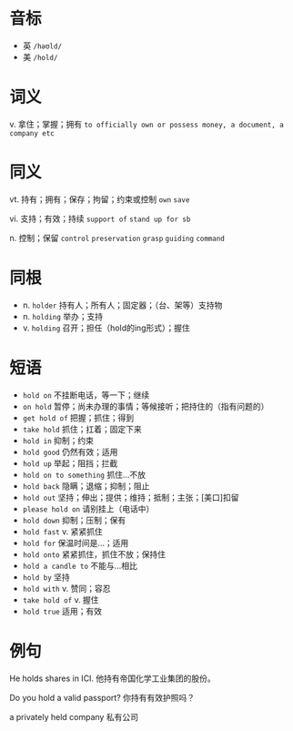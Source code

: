 # 音标

- 英 `/həʊld/`
- 美 `/hold/`

# 词义

v. 拿住；掌握；拥有
`to officially own or possess money, a document, a company etc`

# 同义

vt. 持有；拥有；保存；拘留；约束或控制
`own` `save`

vi. 支持；有效；持续
`support of` `stand up for sb`

n. 控制；保留
`control` `preservation` `grasp` `guiding` `command`

# 同根

- n. `holder` 持有人；所有人；固定器；（台、架等）支持物
- n. `holding` 举办；支持
- v. `holding` 召开；担任（hold的ing形式）；握住

# 短语

- `hold on` 不挂断电话，等一下；继续
- `on hold` 暂停；尚未办理的事情；等候接听；把持住的（指有问题的）
- `get hold of` 把握；抓住；得到
- `take hold` 抓住；扛着；固定下来
- `hold in` 抑制；约束
- `hold good` 仍然有效；适用
- `hold up` 举起；阻挡；拦截
- `hold on to something` 抓住...不放
- `hold back` 隐瞒；退缩；抑制；阻止
- `hold out` 坚持；伸出；提供；维持；抵制；主张；[美口]扣留
- `please hold on` 请别挂上（电话中）
- `hold down` 抑制；压制；保有
- `hold fast` v. 紧紧抓住
- `hold for` 保温时间是…；适用
- `hold onto` 紧紧抓住，抓住不放；保持住
- `hold a candle to` 不能与…相比
- `hold by` 坚持
- `hold with` v. 赞同；容忍
- `take hold of` v. 握住
- `hold true` 适用；有效

# 例句

He holds shares in ICI.
他持有帝国化学工业集团的股份。

Do you hold a valid passport?
你持有有效护照吗？

a privately held company
私有公司


